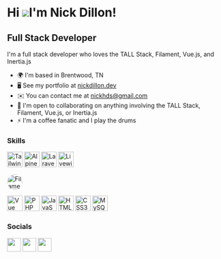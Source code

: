 Hi ![](https://user-images.githubusercontent.com/18350557/176309783-0785949b-9127-417c-8b55-ab5a4333674e.gif)I'm Nick Dillon!
===================================================================================================================================

Full Stack Developer
--------------------

I'm a full stack developer who loves the TALL Stack, Filament, Vue.js, and Inertia.js

*   🌍  I'm based in Brentwood, TN
*   🖥️  See my portfolio at [nickdillon.dev](https://nickdillon.dev)
*   ✉️  You can contact me at [nickhds@gmail.com](mailto:nickhds@gmail.com)
*   🤝  I'm open to collaborating on anything involving the TALL Stack, Filament, Vue.js, or Inertia.js
*   ⚡  I'm a coffee fanatic and I play the drums

### Skills 
<p align="left">
<a href="https://tailwindcss.com/" target="_blank" rel="noreferrer"><img src="https://raw.githubusercontent.com/danielcranney/readme-generator/main/public/icons/skills/tailwindcss-colored.svg" width="36" height="36" alt="TailwindCSS" /></a>
<a href="https://alpinejs.dev/" target="_blank" rel="noreferrer"><img src="https://cdn.worldvectorlogo.com/logos/alpinejs-2.svg" width="36" height="36" alt="Alpine.js" /></a>
<a href="https://laravel.com/" target="_blank" rel="noreferrer"><img src="https://raw.githubusercontent.com/danielcranney/readme-generator/main/public/icons/skills/laravel-colored.svg" width="36" height="36" alt="Laravel" /></a>
<a href="https://livewire.laravel.com/" target="_blank" rel="noreferrer"><img src="https://avatars.githubusercontent.com/u/51960834?s=64&v=4" width="36" height="36" alt="Livewire" /></a>

<a href="https://filamentphp.com/" target="_blank" rel="noreferrer"><img src="https://avatars.githubusercontent.com/u/64450473?s=48&v=4" width="36" height="36" alt="Filament" style="border-radius: 25px" /></a>

<a href="https://vuejs.org/" target="_blank" rel="noreferrer"><img src="https://raw.githubusercontent.com/danielcranney/readme-generator/main/public/icons/skills/vuejs-colored.svg" width="36" height="36" alt="Vue" /></a>
<a href="https://www.php.net/" target="_blank" rel="noreferrer"><img src="https://raw.githubusercontent.com/danielcranney/readme-generator/main/public/icons/skills/php-colored.svg" width="36" height="36" alt="PHP" /></a>
<a href="https://developer.mozilla.org/en-US/docs/Web/JavaScript" target="_blank" rel="noreferrer"><img src="https://raw.githubusercontent.com/danielcranney/readme-generator/main/public/icons/skills/javascript-colored.svg" width="36" height="36" alt="JavaScript" /></a>
<a href="https://developer.mozilla.org/en-US/docs/Glossary/HTML5" target="_blank" rel="noreferrer"><img src="https://raw.githubusercontent.com/danielcranney/readme-generator/main/public/icons/skills/html5-colored.svg" width="36" height="36" alt="HTML5" /></a>
<a href="https://www.w3.org/TR/CSS/#css" target="_blank" rel="noreferrer"><img src="https://raw.githubusercontent.com/danielcranney/readme-generator/main/public/icons/skills/css3-colored.svg" width="36" height="36" alt="CSS3" /></a>
<a href="https://www.mysql.com/" target="_blank" rel="noreferrer"><img src="https://raw.githubusercontent.com/danielcranney/readme-generator/main/public/icons/skills/mysql-colored.svg" width="36" height="36" alt="MySQL" /></a>
</p>
                    

### Socials
<p align="left"> <a href="https://www.github.com/NickDillon1412" target="_blank" rel="noreferrer"><img src="https://raw.githubusercontent.com/danielcranney/readme-generator/main/public/icons/socials/github.svg" width="32" height="32" /></a> <a href="https://www.linkedin.com/in/nickdillon12" target="_blank" rel="noreferrer"><img src="https://raw.githubusercontent.com/danielcranney/readme-generator/main/public/icons/socials/linkedin.svg" width="32" height="32" /></a> <a href="https://www.twitter.com/NickDillon1412" target="_blank" rel="noreferrer"><img src="https://raw.githubusercontent.com/danielcranney/readme-generator/main/public/icons/socials/twitter.svg" width="32" height="32" /></a></p>
